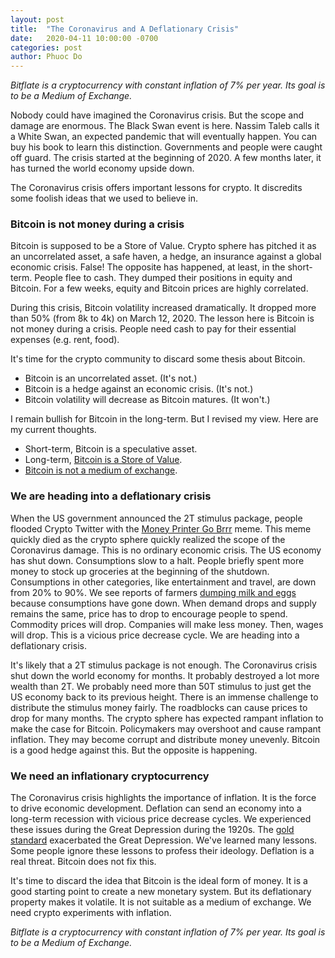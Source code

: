 ```yaml
---
layout: post
title:  "The Coronavirus and A Deflationary Crisis"
date:   2020-04-11 10:00:00 -0700
categories: post
author: Phuoc Do
---
```


*Bitflate is a cryptocurrency with constant inflation of 7% per year. Its goal is to be a Medium of Exchange.*

Nobody could have imagined the Coronavirus crisis. But the scope and damage are enormous. The Black Swan event is here. Nassim Taleb calls it a White Swan, an expected pandemic that will eventually happen. You can buy his book to learn this distinction. Governments and people were caught off guard. The crisis started at the beginning of 2020. A few months later, it has turned the world economy upside down.

The Coronavirus crisis offers important lessons for crypto. It discredits some foolish ideas that we used to believe in. 

### Bitcoin is not money during a crisis

Bitcoin is supposed to be a Store of Value. Crypto sphere has pitched it as an uncorrelated asset, a safe haven, a hedge, an insurance against a global economic crisis. False! The opposite has happened, at least, in the short-term. People flee to cash. They dumped their positions in equity and Bitcoin. For a few weeks, equity and Bitcoin prices are highly correlated.

During this crisis, Bitcoin volatility increased dramatically. It dropped more than 50% (from 8k to 4k) on March 12, 2020. The lesson here is Bitcoin is not money during a crisis. People need cash to pay for their essential expenses (e.g. rent, food).

It's time for the crypto community to discard some thesis about Bitcoin.

* Bitcoin is an uncorrelated asset. (It's not.)
* Bitcoin is a hedge against an economic crisis. (It's not.)
* Bitcoin volatility will decrease as Bitcoin matures. (It won't.)

I remain bullish for Bitcoin in the long-term. But I revised my view. Here are my current thoughts.

* Short-term, Bitcoin is a speculative asset.
* Long-term, [Bitcoin is a Store of Value](/post/2020/03/17/bitcoin-is-a-store-of-value.html).
* [Bitcoin is not a medium of exchange](/post/2019/11/24/bitcoin-will-not-be-a-medium-of-exchange.html).

### We are heading into a deflationary crisis

When the US government announced the 2T stimulus package, people flooded Crypto Twitter with the [Money Printer Go Brrr](https://knowyourmeme.com/memes/money-printer-go-brrr) meme. This meme quickly died as the crypto sphere quickly realized the scope of the Coronavirus damage. This is no ordinary economic crisis. The US economy has shut down. Consumptions slow to a halt. People briefly spent more money to stock up groceries at the beginning of the shutdown. Consumptions in other categories, like entertainment and travel, are down from 20% to 90%. We see reports of farmers [dumping milk and eggs](https://www.wsj.com/articles/farmers-deal-with-glut-of-food-as-coronavirus-closes-restaurants-11586439722) because consumptions have gone down. When demand drops and supply remains the same, price has to drop to encourage people to spend. Commodity prices will drop. Companies will make less money. Then, wages will drop. This is a vicious price decrease cycle. We are heading into a deflationary crisis.

It's likely that a 2T stimulus package is not enough. The Coronavirus crisis shut down the world economy for months. It probably destroyed a lot more wealth than 2T. We probably need more than 50T stimulus to just get the US economy back to its previous height. There is an immense challenge to distribute the stimulus money fairly. The roadblocks can cause prices to drop for many months. The crypto sphere has expected rampant inflation to make the case for Bitcoin. Policymakers may overshoot and cause rampant inflation. They may become corrupt and distribute money unevenly. Bitcoin is a good hedge against this. But the opposite is happening.

### We need an inflationary cryptocurrency

The Coronavirus crisis highlights the importance of inflation. It is the force to drive economic development. Deflation can send an economy into a long-term recession with vicious price decrease cycles. We experienced these issues during the Great Depression during the 1920s. The [gold standard](https://en.wikipedia.org/wiki/Great_Depression#The_gold_standard_and_the_spreading_of_global_depression) exacerbated the Great Depression. We've learned many lessons. Some people ignore these lessons to profess their ideology. Deflation is a real threat. Bitcoin does not fix this.

It's time to discard the idea that Bitcoin is the ideal form of money. It is a good starting point to create a new monetary system. But its deflationary property makes it volatile. It is not suitable as a medium of exchange. We need crypto experiments with inflation.

*Bitflate is a cryptocurrency with constant inflation of 7% per year. Its goal is to be a Medium of Exchange.*